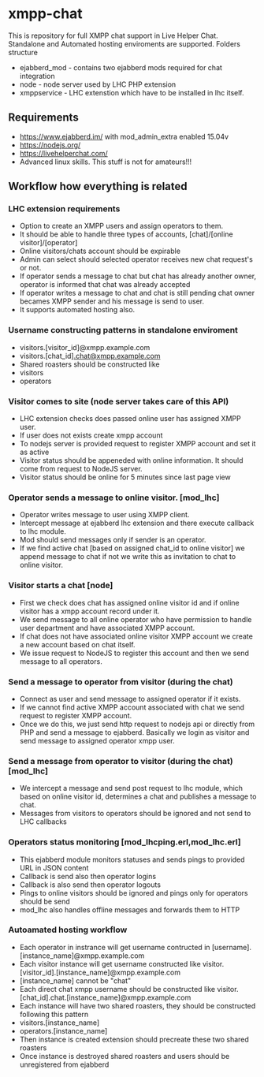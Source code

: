# xmpp-chat
This is repository for full XMPP chat support in Live Helper Chat. Standalone and Automated hosting enviroments are supported.
Folders structure
 * ejabberd_mod - contains two ejabberd mods required for chat integration
 * node - node server used by LHC PHP extension
 * xmppservice - LHC extenstion which have to be installed in lhc itself.

## Requirements
 * https://www.ejabberd.im/ with mod_admin_extra enabled 15.04v
 * https://nodejs.org/
 * https://livehelperchat.com/
 * Advanced linux skills. This stuff is not for amateurs!!!

## Workflow how everything is related

### LHC extension requirements
 * Option to create an XMPP users and assign operators to them.
 * It should be able to handle three types of accounts, [chat]/[online visitor]/[operator]
 * Online visitors/chats account should be expirable
 * Admin can select should selected operator receives new chat request's or not.
 * If operator sends a message to chat but chat has already another owner, operator is informed that chat was already accepted
 * If operator writes a message to chat and chat is still pending chat owner becames XMPP sender and his message is send to user.
 * It supports automated hosting also.

### Username constructing patterns in standalone enviroment
 * visitors.[visitor_id]@xmpp.example.com
 * visitors.[chat_id].chat@xmpp.example.com
 * Shared roasters should be constructed like
  * visitors
  * operators

### Visitor comes to site (node server takes care of this API)
 * LHC extension checks does passed online user has assigned XMPP user.
 * If user does not exists create xmpp account
 * To nodejs server is provided request to register XMPP account and set it as active
 * Visitor status should be appeneded with online information. It should come from request to NodeJS server.
 * Visitor status should be online for 5 minutes since last page view
 
### Operator sends a message to online visitor. [mod_lhc]
 * Operator writes message to user using XMPP client.
 * Intercept message at ejabberd lhc extension and there execute callback to lhc module.
 * Mod should send messages only if sender is an operator.
 * If we find active chat [based on assigned chat_id to online visitor] we append message to chat if not we write this as invitation to chat to online visitor.
 
### Visitor starts a chat [node]
 * First we check does chat has assigned online visitor id and if online visitor has a xmpp account record under it.
 * We send message to all online operator who have permission to handle user department and have associated XMPP account.
 * If chat does not have associated online visitor XMPP account we create a new account based on chat itself.
 * We issue request to NodeJS to register this account and then we send message to all operators.
 
### Send a message to operator from visitor (during the chat)
 * Connect as user and send message to assigned operator if it exists.
 * If we cannot find active XMPP account associated with chat we send request to register XMPP account.
 * Once we do this, we just send http request to nodejs api or directly from PHP and send a message to ejabberd. Basically we login as visitor and send message to assigned operator xmpp user.
 
### Send a message from operator to visitor (during the chat)[mod_lhc]
 * We intercept a message and send post request to lhc module, which based on online visitor id, determines a chat and publishes a message to chat.
 * Messages from visitors to operators should be ignored and not send to LHC callbacks
 
### Operators status monitoring [mod_lhcping.erl,mod_lhc.erl]
 * This ejabberd module monitors statuses and sends pings to provided URL in JSON content
 * Callback is send also then operator logins
 * Callback is also send then operator logouts
 * Pings to online visitors should be ignored and pings only for operators should be send
 * mod_lhc also handles offline messages and forwards them to HTTP
 
### Autoamated hosting workflow
 * Each operator in instrance will get username contructed in [username].[instance_name]@xmpp.example.com
 * Each visitor instance will get username constructed like visitor.[visitor_id].[instance_name]@xmpp.example.com
  * [instance_name] cannot be "chat"
 * Each direct chat xmpp username should be constructed like visitor.[chat_id].chat.[instance_name]@xmpp.example.com
 * Each instance will have two shared roasters, they should be constructed following this pattern
  * visitors.[instance_name]
  * operators.[instance_name]
 * Then instance is created extension should precreate these two shared roasters
 * Once instance is destroyed shared roasters and users should be unregistered from ejabberd
